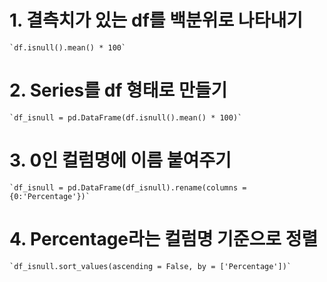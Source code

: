 # 1. 결측치가 있는 df를 백분위로 나타내기
    `df.isnull().mean() * 100`
# 2. Series를 df 형태로 만들기
    `df_isnull = pd.DataFrame(df.isnull().mean() * 100)`
# 3. 0인 컬럼명에 이름 붙여주기
    `df_isnull = pd.DataFrame(df_isnull).rename(columns = {0:'Percentage'})`
# 4. Percentage라는 컬럼명 기준으로 정렬
    `df_isnull.sort_values(ascending = False, by = ['Percentage'])`
